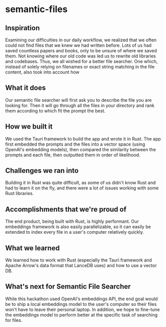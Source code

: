 # semantic-files

## Inspiration

Examining our difficulties in our daily workflow, we realized that we often could not find files that we knew we had written before. Lots of us had saved countless papers and books, only to be unsure of where we saved them. Not knowing where our old code was led us to rewrite old libraries and codebases. Thus, we all wished for a better file searcher. One which, instead of solely relying on filenames or exact string matching in the file content, also took into account how 

## What it does

Our semantic file searcher will first ask you to describe the file you are looking for. Then it will go through all the files in your directory and rank them according to which fit the prompt the best.

## How we built it

We used the Tauri framework to build the app and wrote it in Rust. The app first embedded the prompts and the files into a vector space (using OpenAI's embedding models), then compared the similarity between the prompts and each file, then outputted them in order of likelihood. 

## Challenges we ran into

Building it in Rust was quite difficult, as some of us didn't know Rust and had to learn it on the fly, and there were a lot of issues working with some Rust libraries. 

## Accomplishments that we're proud of

The end product, being built with Rust, is highly performant. Our embeddings framework is also easily parallelizable, so it can easily be extended to index every file in a user's computer relatively quickly.

## What we learned

We learned how to work with Rust (especially the Tauri framework and Apache Arrow's data format that LanceDB uses) and how to use a vector DB.

## What's next for Semantic File Searcher

While this hackathon used OpenAI's embeddings API, the end goal would be to ship a local embeddings model to the user's computer so their files won't have to leave their personal laptop. In addition, we hope to fine-tune the embeddings model to perform better at the specific task of searching for files.